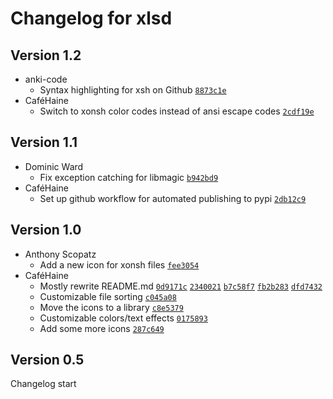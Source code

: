 # Changelog for xlsd
## Version 1.2
- anki-code
  - Syntax highlighting for xsh on Github
[`8873c1e`](https://github.com/cafehaine/xontrib-xlsd/commit/8873c1edb2d2fa635d531ba1198f582cc9cad9c0)
- CaféHaine
  - Switch to xonsh color codes instead of ansi escape codes
[`2cdf19e`](https://github.com/cafehaine/xontrib-xlsd/commit/2cdf19ed9bb74cc7c16b97325997cda9944ef4e7)
## Version 1.1
- Dominic Ward
  - Fix exception catching for libmagic
[`b942bd9`](https://github.com/cafehaine/xontrib-xlsd/commit/b942bd9eb51c1283975b6aaa131c5ed6f284d51b)
- CaféHaine
  - Set up github workflow for automated publishing to pypi
[`2db12c9`](https://github.com/cafehaine/xontrib-xlsd/commit/2db12c93c9df012201f87972a636b12375bc2c93)
## Version 1.0
- Anthony Scopatz
  - Add a new icon for xonsh files
[`fee3054`](https://github.com/cafehaine/xontrib-xlsd/commit/ffe3054bcec8a99f80150f9e0655e9ae0b01cc5c)
- CaféHaine
  - Mostly rewrite README.md
[`0d9171c`](https://github.com/cafehaine/xontrib-xlsd/commit/0d9171c623551fa08502133b93b79d7f2b23a4cb)
[`2340021`](https://github.com/cafehaine/xontrib-xlsd/commit/23400213da72d83559b410ca38943b05f5ca4d10)
[`b7c58f7`](https://github.com/cafehaine/xontrib-xlsd/commit/b7c58f780f30a52793d8dcee84ed2a031c3c8215)
[`fb2b283`](https://github.com/cafehaine/xontrib-xlsd/commit/fb2b283210f0cce7cbd998a8c2900f8a3b10173c)
[`dfd7432`](https://github.com/cafehaine/xontrib-xlsd/commit/dfd7432c53a10631233a1242780c5c7094d06b33)
  - Customizable file sorting
[`c045a08`](https://github.com/cafehaine/xontrib-xlsd/commit/c045a081d901f4257d75c5c9d91c1c3cb626e9ae)
  - Move the icons to a library
[`c8e5379`](https://github.com/cafehaine/xontrib-xlsd/commit/c8e537939af451f844bdba938694fc35411b253d)
  - Customizable colors/text effects
[`0175893`](https://github.com/cafehaine/xontrib-xlsd/commit/0175893232a15804e789cfcc1568480808ff75ec)
  - Add some more icons
[`287c649`](https://github.com/cafehaine/xontrib-xlsd/commit/287c649ad59b40055cab9c2aa1adb5cbbd909d27)
## Version 0.5
Changelog start
